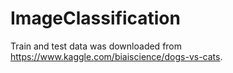# ImageClassification

Train and test data was downloaded from https://www.kaggle.com/biaiscience/dogs-vs-cats.
